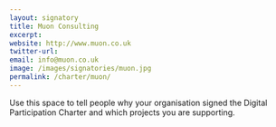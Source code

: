 ```yaml
---
layout: signatory
title: Muon Consulting
excerpt: 
website: http://www.muon.co.uk
twitter-url: 
email: info@muon.co.uk
image: /images/signatories/muon.jpg
permalink: /charter/muon/
---
```


Use this space to tell people why your organisation signed the Digital Participation Charter and which projects you are supporting.